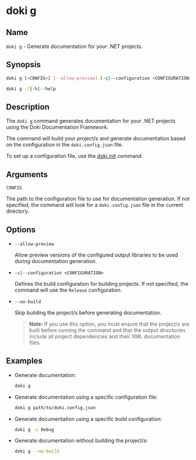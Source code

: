 # doki g

## Name

`doki g` - Generate documentation for your .NET projects.

## Synopsis

```bash
doki g [<CONFIG>] [--allow-preview] [-c|--configuration <CONFIGURATION>] [--no-build]

doki g -?|-h|--help
```

## Description

The `doki g` command generates documentation for your .NET projects using the Doki Documentation Framework.

The command will build your project/s and generate documentation based on the configuration in the
`doki.config.json` file.

To set up a configuration file, use the [doki init](init.md) command.

## Arguments

`CONFIG`

The path to the configuration file to use for documentation generation. If not specified, the command will look for a
`doki.config.json` file in the current directory.

## Options

- `--allow-preview`

  Allow preview versions of the configured output libraries to be used during documentation generation.


- `-c|--configuration <CONFIGURATION>`

  Defines the build configuration for building projects. If not specified, the command will use the `Release`
  configuration.


- `--no-build`

  Skip building the project/s before generating documentation.
  > **Note:** If you use this option, you must ensure that the project/s are built before running the command and that
  > the output directories include all project dependencies and their XML documentation files.

## Examples

- Generate documentation:

  ```bash
  doki g
  ```

- Generate documentation using a specific configuration file:

  ```bash
  doki g path/to/doki.config.json
  ```

- Generate documentation using a specific build configuration:

  ```bash
  doki g -c Debug
  ```

- Generate documentation without building the project/s:

  ```bash
  doki g --no-build
  ```
